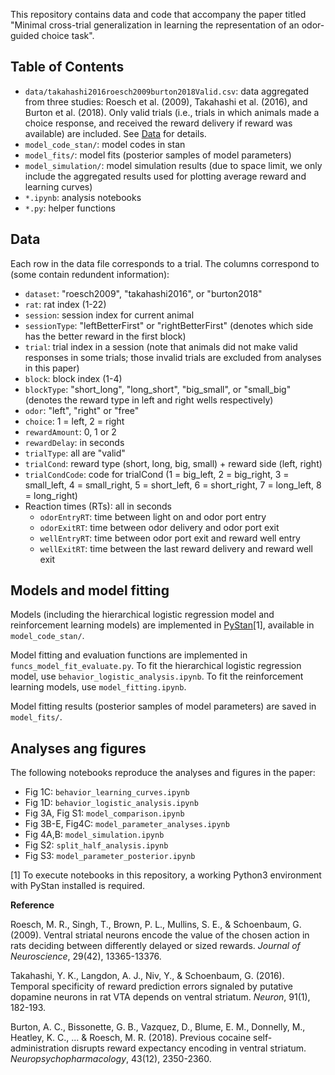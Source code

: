 This repository contains data and code that accompany the paper titled "Minimal cross-trial generalization in learning the representation of an odor-guided choice task".

## Table of Contents

* `data/takahashi2016roesch2009burton2018Valid.csv`: data aggregated from three studies: Roesch et al. (2009), Takahashi et al. (2016), and Burton et al. (2018). Only valid trials (i.e., trials in which animals made a choice response, and received the reward delivery if reward was available) are included. See [Data](#data) for details.
* `model_code_stan/`: model codes in stan
* `model_fits/`: model fits (posterior samples of model parameters)
* `model_simulation/`: model simulation results (due to space limit, we only include the aggregated results used for plotting average reward and learning curves)
* `*.ipynb`: analysis notebooks
* `*.py`: helper functions

## Data

Each row in the data file corresponds to a trial. The columns correspond to (some contain redundent information):

* `dataset`: "roesch2009", "takahashi2016", or "burton2018"
* `rat`: rat index (1-22)
* `session`: session index for current animal
* `sessionType`: "leftBetterFirst" or "rightBetterFirst" (denotes which side has the better reward in the first block)
* `trial`: trial index in a session (note that animals did not make valid responses in some trials; those invalid trials are excluded from analyses in this paper)
* `block`: block index (1-4)
* `blockType`: "short\_long", "long\_short", "big\_small", or "small\_big" (denotes the reward type in left and right wells respectively)
* `odor`: "left", "right" or "free"
* `choice`: 1 = left, 2 = right
* `rewardAmount`: 0, 1 or 2
* `rewardDelay`: in seconds
* `trialType`: all are "valid"
* `trialCond`: reward type (short, long, big, small) + reward side (left, right)
* `trialCondCode`: code for trialCond (1 = big\_left, 2 = big\_right, 3 = small\_left, 4 = small\_right, 5 = short\_left, 6 = short\_right, 7 = long\_left, 8 = long\_right)
* Reaction times (RTs): all in seconds
	* `odorEntryRT`: time between light on and odor port entry
	* `odorExitRT`: time between odor delivery and odor port exit
	* `wellEntryRT`: time between odor port exit and reward well entry
	* `wellExitRT`: time between the last reward delivery and reward well exit

## Models and model fitting

Models (including the hierarchical logistic regression model and reinforcement learning models) are implemented in [PyStan](https://pystan.readthedocs.io/)[1], available in `model_code_stan/`.

Model fitting and evaluation functions are implemented in `funcs_model_fit_evaluate.py`. To fit the hierarchical logistic regression model, use `behavior_logistic_analysis.ipynb`. To fit the reinforcement learning models, use `model_fitting.ipynb`.

Model fitting results (posterior samples of model parameters) are saved in `model_fits/`.

## Analyses ang figures

The following notebooks reproduce the analyses and figures in the paper:

* Fig 1C: `behavior_learning_curves.ipynb`
* Fig 1D: `behavior_logistic_analysis.ipynb`
* Fig 3A, Fig S1: `model_comparison.ipynb`
* Fig 3B-E, Fig4C: `model_parameter_analyses.ipynb`
* Fig 4A,B: `model_simulation.ipynb`
* Fig S2: `split_half_analysis.ipynb`
* Fig S3: `model_parameter_posterior.ipynb`

[1] To execute notebooks in this repository, a working Python3 environment with PyStan installed is required.

**Reference**

Roesch, M. R., Singh, T., Brown, P. L., Mullins, S. E., & Schoenbaum, G. (2009). Ventral striatal neurons encode the value of the chosen action in rats deciding between differently delayed or sized rewards. *Journal of Neuroscience*, 29(42), 13365-13376.

Takahashi, Y. K., Langdon, A. J., Niv, Y., & Schoenbaum, G. (2016). Temporal specificity of reward prediction errors signaled by putative dopamine neurons in rat VTA depends on ventral striatum. *Neuron*, 91(1), 182-193.

Burton, A. C., Bissonette, G. B., Vazquez, D., Blume, E. M., Donnelly, M., Heatley, K. C., ... & Roesch, M. R. (2018). Previous cocaine self-administration disrupts reward expectancy encoding in ventral striatum. *Neuropsychopharmacology*, 43(12), 2350-2360.
